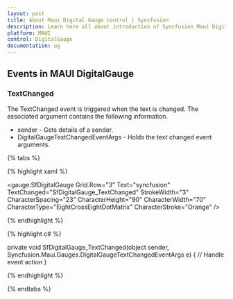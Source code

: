 ```yaml
---
layout: post
title: About Maui Digital Gauge control | Syncfusion
description: Learn here all about introduction of Syncfusion Maui Digital Gauge (SfDigitalGauge) control, its elements and more.
platform: MAUI
control: DigitalGauge
documentation: ug
---
```

## Events in MAUI DigitalGauge

### TextChanged

The TextChanged event is triggered when the text is changed. The associated argument contains the following information.

* sender - Gets details of a sender.
* DigitalGaugeTextChangedEventArgs - Holds the text changed event arguments.

{% tabs %}

{% highlight xaml %}

<gauge:SfDigitalGauge Grid.Row="3" Text="syncfusion" 
                        TextChanged="SfDigitalGauge_TextChanged"
                        StrokeWidth="3" CharacterSpacing="23"
                        CharacterHeight="90" 
                        CharacterWidth="70" 
                        CharacterType="EightCrossEightDotMatrix" 
                        CharacterStroke="Orange" />
            
{% endhighlight %}

{% highlight c# %}

private void SfDigitalGauge_TextChanged(object sender, Syncfusion.Maui.Gauges.DigitalGaugeTextChangedEventArgs e)
{
    // Handle event action
}

{% endhighlight %}

{% endtabs %}
